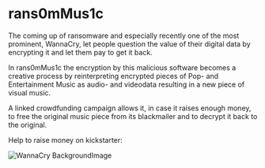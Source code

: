 # rans0mMus1c

The coming up of ransomware and especially recently one of the most prominent, WannaCry, 
let people question the value of their digital data by encrypting it and let them pay to get it back.

In rans0mMus1c the encryption by this malicious software becomes a creative process by reinterpreting encrypted pieces 
of Pop- and Entertainment Music as audio- and videodata resulting in a new piece of visual music.

A linked crowdfunding campaign allows it, in case it raises enough money, 
to free the original music piece from its blackmailer and to decrypt it back to the original.

Help to raise money on kickstarter: 


![WannaCry BackgroundImage](https://raw.githubusercontent.com/digital3mpire/SUPER-INFORMATION-HIGH-MARKET/master/damiantdziwis/rans0mMus1c/%40WanaDecryptor%40.bmp)
